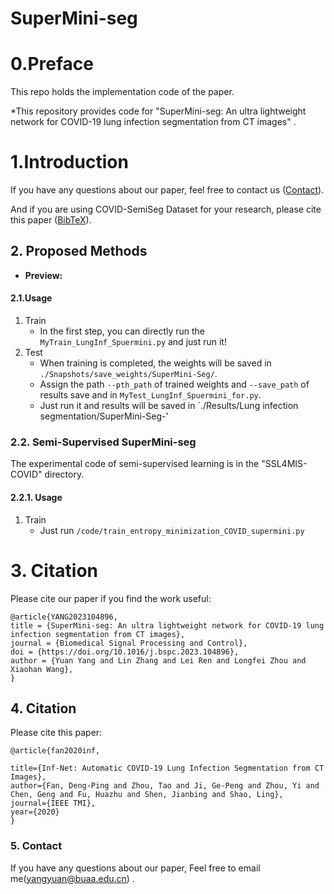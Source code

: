 # SuperMini-seg

# 0.Preface

This repo holds the implementation code of the paper.

*This repository provides code for "SuperMini-seg: An ultra lightweight network for COVID-19 lung infection segmentation from CT images" .



# 1.Introduction

If you have any questions about our paper, feel free to contact us ([Contact](#5-Contact)). 

And if you are using COVID-SemiSeg Dataset for your research, please cite this paper ([BibTeX](#4-citation)).



## 2. Proposed Methods

- **Preview:**



#### 2.1.Usage

1. Train
   - In the first step, you can directly run the  `MyTrain_LungInf_Spuermini.py` and just run it! 
2. Test
   - When training is completed, the weights will be saved in `./Snapshots/save_weights/SuperMini-Seg/`. 
   - Assign the path `--pth_path` of trained weights and `--save_path` of results save and in `MyTest_LungInf_Spuermini_for.py`.
   - Just run it and results will be saved in `./Results/Lung infection segmentation/SuperMini-Seg-'

### 2.2.  Semi-Supervised SuperMini-seg
The experimental code of semi-supervised learning is in the "SSL4MIS-COVID" directory.
#### 2.2.1. Usage

1. Train
   - Just run `/code/train_entropy_minimization_COVID_supermini.py`
   
  

# 3. Citation

Please cite our paper if you find the work useful: 

```
@article{YANG2023104896,
title = {SuperMini-seg: An ultra lightweight network for COVID-19 lung infection segmentation from CT images},
journal = {Biomedical Signal Processing and Control},
doi = {https://doi.org/10.1016/j.bspc.2023.104896},
author = {Yuan Yang and Lin Zhang and Lei Ren and Longfei Zhou and Xiaohan Wang},
}

```

## 4. Citation

Please cite this paper: 

```
@article{fan2020inf,
```

  	title={Inf-Net: Automatic COVID-19 Lung Infection Segmentation from CT Images},
  	author={Fan, Deng-Ping and Zhou, Tao and Ji, Ge-Peng and Zhou, Yi and Chen, Geng and Fu, Huazhu and Shen, Jianbing and Shao, Ling},
  	journal={IEEE TMI},
  	year={2020}
	}



### 5. Contact

If you have any questions about our paper,  Feel free to email me(yangyuan@buaa.edu.cn) . 